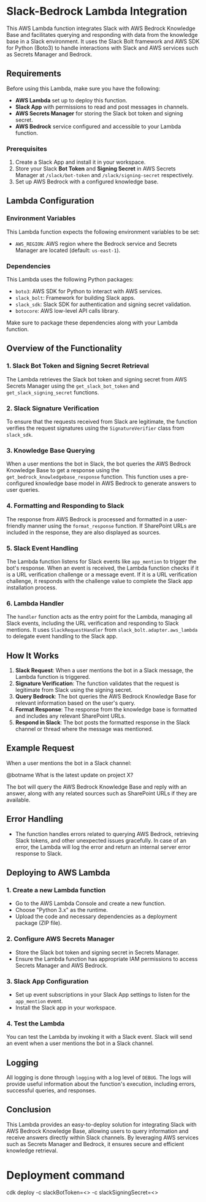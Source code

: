 # Slack-Bedrock Lambda Integration

This AWS Lambda function integrates Slack with AWS Bedrock Knowledge Base and facilitates querying and responding with data from the knowledge base in a Slack environment. It uses the Slack Bolt framework and AWS SDK for Python (Boto3) to handle interactions with Slack and AWS services such as Secrets Manager and Bedrock.

## Requirements

Before using this Lambda, make sure you have the following:

- **AWS Lambda** set up to deploy this function.
- **Slack App** with permissions to read and post messages in channels.
- **AWS Secrets Manager** for storing the Slack bot token and signing secret.
- **AWS Bedrock** service configured and accessible to your Lambda function.
  
### Prerequisites

1. Create a Slack App and install it in your workspace.
2. Store your Slack **Bot Token** and **Signing Secret** in AWS Secrets Manager at `/slack/bot-token` and `/slack/signing-secret` respectively.
3. Set up AWS Bedrock with a configured knowledge base.

## Lambda Configuration

### Environment Variables

This Lambda function expects the following environment variables to be set:

- `AWS_REGION`: AWS region where the Bedrock service and Secrets Manager are located (default: `us-east-1`).

### Dependencies

This Lambda uses the following Python packages:

- `boto3`: AWS SDK for Python to interact with AWS services.
- `slack_bolt`: Framework for building Slack apps.
- `slack_sdk`: Slack SDK for authentication and signing secret validation.
- `botocore`: AWS low-level API calls library.

Make sure to package these dependencies along with your Lambda function.

## Overview of the Functionality

### 1. Slack Bot Token and Signing Secret Retrieval
The Lambda retrieves the Slack bot token and signing secret from AWS Secrets Manager using the `get_slack_bot_token` and `get_slack_signing_secret` functions.

### 2. Slack Signature Verification
To ensure that the requests received from Slack are legitimate, the function verifies the request signatures using the `SignatureVerifier` class from `slack_sdk`.

### 3. Knowledge Base Querying
When a user mentions the bot in Slack, the bot queries the AWS Bedrock Knowledge Base to get a response using the `get_bedrock_knowledgebase_response` function. This function uses a pre-configured knowledge base model in AWS Bedrock to generate answers to user queries.

### 4. Formatting and Responding to Slack
The response from AWS Bedrock is processed and formatted in a user-friendly manner using the `format_response` function. If SharePoint URLs are included in the response, they are also displayed as sources.

### 5. Slack Event Handling
The Lambda function listens for Slack events like `app_mention` to trigger the bot's response. When an event is received, the Lambda function checks if it is a URL verification challenge or a message event. If it is a URL verification challenge, it responds with the challenge value to complete the Slack app installation process.

### 6. Lambda Handler
The `handler` function acts as the entry point for the Lambda, managing all Slack events, including the URL verification and responding to Slack mentions. It uses `SlackRequestHandler` from `slack_bolt.adapter.aws_lambda` to delegate event handling to the Slack app.

## How It Works

1. **Slack Request**: When a user mentions the bot in a Slack message, the Lambda function is triggered.
2. **Signature Verification**: The function validates that the request is legitimate from Slack using the signing secret.
3. **Query Bedrock**: The bot queries the AWS Bedrock Knowledge Base for relevant information based on the user's query.
4. **Format Response**: The response from the knowledge base is formatted and includes any relevant SharePoint URLs.
5. **Respond in Slack**: The bot posts the formatted response in the Slack channel or thread where the message was mentioned.

## Example Request

When a user mentions the bot in a Slack channel:

@botname What is the latest update on project X?


The bot will query the AWS Bedrock Knowledge Base and reply with an answer, along with any related sources such as SharePoint URLs if they are available.

## Error Handling

- The function handles errors related to querying AWS Bedrock, retrieving Slack tokens, and other unexpected issues gracefully. In case of an error, the Lambda will log the error and return an internal server error response to Slack.
  
## Deploying to AWS Lambda

### 1. Create a new Lambda function
- Go to the AWS Lambda Console and create a new function.
- Choose "Python 3.x" as the runtime.
- Upload the code and necessary dependencies as a deployment package (ZIP file).

### 2. Configure AWS Secrets Manager
- Store the Slack bot token and signing secret in Secrets Manager.
- Ensure the Lambda function has appropriate IAM permissions to access Secrets Manager and AWS Bedrock.

### 3. Slack App Configuration
- Set up event subscriptions in your Slack App settings to listen for the `app_mention` event.
- Install the Slack app in your workspace.

### 4. Test the Lambda
You can test the Lambda by invoking it with a Slack event. Slack will send an event when a user mentions the bot in a Slack channel.

## Logging

All logging is done through `logging` with a log level of `DEBUG`. The logs will provide useful information about the function's execution, including errors, successful queries, and responses.

## Conclusion

This Lambda provides an easy-to-deploy solution for integrating Slack with AWS Bedrock Knowledge Base, allowing users to query information and receive answers directly within Slack channels. By leveraging AWS services such as Secrets Manager and Bedrock, it ensures secure and efficient knowledge retrieval.


# Deployment command
cdk deploy -c slackBotToken=<> -c slackSigningSecret=<>